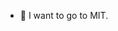 - 👋 I want to go to MIT. 

<!---
Tom225-tech/Tom225-tech is a ✨ special ✨ repository because its `README.md` (this file) appears on your GitHub profile.
You can click the Preview link to take a look at your changes.
--->
